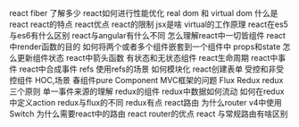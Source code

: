 react fiber 了解多少
react如何进行性能优化
real dom 和 virtual dom
什么是react
react的特点
react优点
react的限制
jsx是啥
virtual的工作原理
react在es5与es6有什么区别
react与angular有什么不同
怎么理解react中一切皆组件
react中render函数的目的
如何将两个或者多个组件嵌套到一个组件中
props和state
怎么更新组件状态
react中箭头函数
有状态和无状态组件
react生命周期
react中事件
react中合成事件
refs
使用refs的场景
如何模块化
react创建表单
受控和非受控组件
HOC,场景
春组件pure Component
MVC框架的问题
Flux
Redux
redux三个原则
单一事件来源的理解
redux的组件
redux中数据如何流动
如何在redux中定义action
redux与flux的不同
redux有点
react路由
为什么router v4中使用Switch
为什么需要react中的路由
react router的优点
react 与常规路由有啥区别


